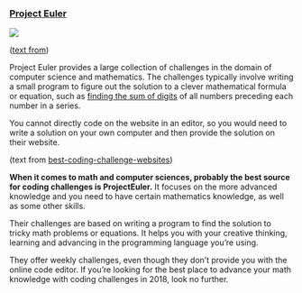 ### [Project Euler](https://projecteuler.net/)

![](https://cdn-media-1.freecodecamp.org/images/plhA-E3btLLYRvc4hi3WxmUpAhu3aoef1o0V)

([text from](https://www.freecodecamp.org/news/the-10-most-popular-coding-challenge-websites-of-2016-fb8a5672d22f/))

Project Euler provides a large collection of challenges in the domain of computer science and mathematics. The challenges typically involve writing a small program to figure out the solution to a clever mathematical formula or equation, such as [finding the sum of digits](https://projecteuler.net/problem=551) of all numbers preceding each number in a series.

You cannot directly code on the website in an editor, so you would need to write a solution on your own computer and then provide the solution on their website.

(text from [best-coding-challenge-websites](https://www.webcreate.me/best-coding-challenge-websites/))

**When it comes to math and computer sciences, probably the best source for coding challenges is ProjectEuler.** It focuses on the more advanced knowledge and you need to have certain mathematics knowledge, as well as some other skills.

Their challenges are based on writing a program to find the solution to tricky math problems or equations. It helps you with your creative thinking, learning and advancing in the programming language you’re using.

They offer weekly challenges, even though they don’t provide you with the online code editor. If you’re looking for the best place to advance your math knowledge with coding challenges in 2018, look no further.
